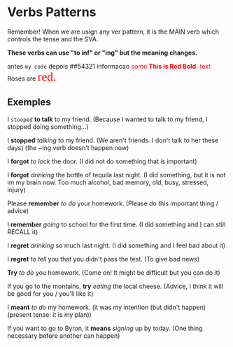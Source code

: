# Verbs Patterns #
Remember! When we are usign any ver pattern, it is the MAIN verb which controls the tense and the SVA.

**These verbs can use "to inf" or "ing" but the meaning changes.**

antes `my code` depois
##54321 informacao
<span style="color:red">some **This is Red Bold.** text</span>
Roses are <span style="color:red; font-family:Georgia; font-size:2em;">red.</span>

## Exemples ##
I `stooped` **to talk** to my friend.
(Because I wanted to talk to my friend, I stopped doing something...)

I **stopped** _talking_ to my friend. 
(We aren't friends. I don't talk to her these days) (the ~ing verb doesn't happen now)


I **forgot** _to lock_ the door.
(I did not do something that is important)

I **forgot** _drinking_ the bottle of tequila last night.
(I did something, but it is not im my brain now. Too much alcohol, bad memory, old, busy, stressed, injury)


Please **remember** _to do_ your homework.
(Please do this important thing / advice)

I **remember** _going_ to school for the first time.
(I did something and I can still RECALL it)


I **regret** _drinking_ so much last night.
(I did something and I feel bad about it)

I **regret** _to tell_ you that you didn't pass the test.
(To give bad news)


**Try** _to do_ you homework.
(Come on! It might be difficult but you can do it)

If you go to the montains, **try** _eating_ the local cheese.
(Advice, I think it will be good for you / you'll like it)


I **meant** _to do_ my homework.
(it was my intention (but didn't happen) (present tense: it is my plan))

If you want to go to Byron, it **means** _signing_ up by today.
(One thing necessary before another can happen)
